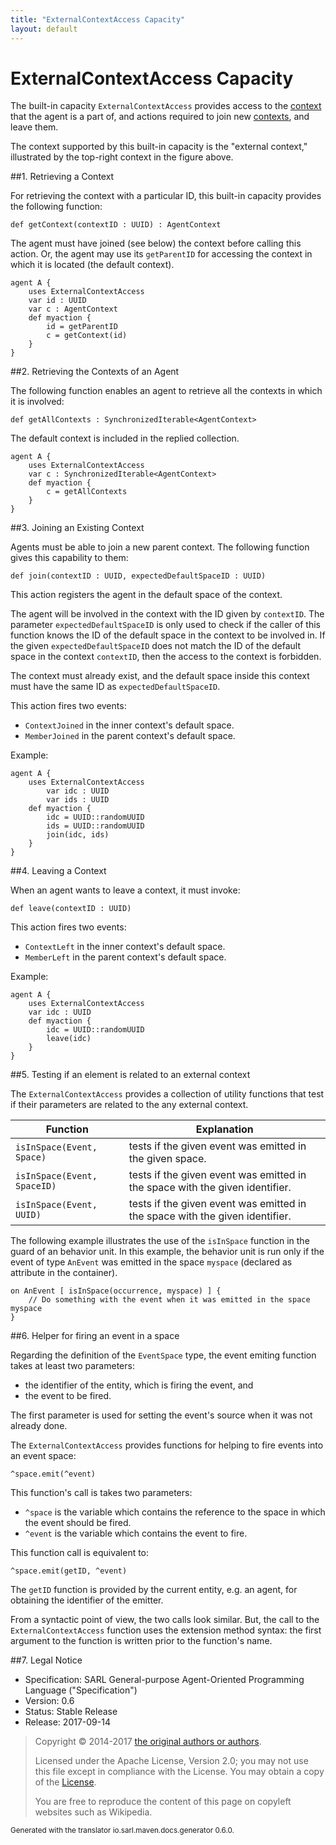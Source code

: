 ```yaml
---
title: "ExternalContextAccess Capacity"
layout: default
---
```


# ExternalContextAccess Capacity

The built-in capacity `ExternalContextAccess` provides access to the
[context](../Space.html) that the agent is a part of, and actions
required to join new [contexts](../Space.html), and leave them.

The context supported by this built-in capacity is the "external context," illustrated by the
top-right context in the figure above.




##1. Retrieving a Context

For retrieving the context with a particular ID, this built-in capacity provides the following function:

```sarl
def getContext(contextID : UUID) : AgentContext
```



The agent must have joined (see below) the context before calling this action. Or, the agent
may use its `getParentID` for accessing the context in which it is located (the default context).



```sarl
agent A {
	uses ExternalContextAccess
	var id : UUID
	var c : AgentContext
	def myaction {
		id = getParentID
		c = getContext(id)
	}
}
```



##2. Retrieving the Contexts of an Agent

The following function enables an agent to retrieve all the contexts in which it is involved:

```sarl
def getAllContexts : SynchronizedIterable<AgentContext>
```



The default context is included in the replied collection.

```sarl
agent A {
	uses ExternalContextAccess
	var c : SynchronizedIterable<AgentContext>
	def myaction {
		c = getAllContexts
	}
}
```



##3. Joining an Existing Context

Agents must be able to join a new parent context. The following function gives this capability to them:

```sarl
def join(contextID : UUID, expectedDefaultSpaceID : UUID)
```


This action registers the agent in the default space of the context.

The agent will be involved in the context with the ID given by `contextID`.
The parameter `expectedDefaultSpaceID` is only used to check if the caller of this function
knows the ID of the default space in the context to be involved in. 
If the given `expectedDefaultSpaceID` does not match the ID of the default space in the context
`contextID`, then the access to the context is forbidden.

<importantnote> The context must already exist, and the default space inside this context must have the same ID 
as `expectedDefaultSpaceID`.</importantnote>

This action fires two events:

* `ContextJoined` in the inner context's default space.
* `MemberJoined` in the parent context's default space.




Example:

```sarl
agent A {
	uses ExternalContextAccess
		var idc : UUID
		var ids : UUID
	def myaction {
		idc = UUID::randomUUID
		ids = UUID::randomUUID
		join(idc, ids)
	}
}
```



##4. Leaving a Context

When an agent wants to leave a context, it must invoke:

```sarl
def leave(contextID : UUID)
```


This action fires two events:

* `ContextLeft` in the inner context's default space.
* `MemberLeft` in the parent context's default space.




Example:

```sarl
agent A {
	uses ExternalContextAccess
	var idc : UUID
	def myaction {
		idc = UUID::randomUUID
		leave(idc)
	}
}
```



##5. Testing if an element is related to an external context

The `ExternalContextAccess` provides a collection of utility functions that test if their
parameters are related to the any external context.


| Function                        | Explanation                                                                  |
| ------------------------------- | ---------------------------------------------------------------------------- |
| `isInSpace(Event, Space)`   | tests if the given event was emitted in the given space.                     |
| `isInSpace(Event, SpaceID)` | tests if the given event was emitted in the space with the given identifier. |
| `isInSpace(Event, UUID)`    | tests if the given event was emitted in the space with the given identifier. |


The following example illustrates the use of the `isInSpace` function in the guard
of an behavior unit. In this example, the behavior unit is run only if the event
of type `AnEvent` was emitted in the space `myspace` (declared as attribute in
the container).

```sarl
on AnEvent [ isInSpace(occurrence, myspace) ] {
	// Do something with the event when it was emitted in the space myspace
}
```


##6. Helper for firing an event in a space

Regarding the definition of the `EventSpace` type, the event emiting function takes at least two parameters:

* the identifier of the entity, which is firing the event, and
* the event to be fired.

The first parameter is used for setting the event's source when it was not already done.

The `ExternalContextAccess` provides functions for helping to fire events into an event space:
```sarl
^space.emit(^event)
```


This function's call is takes two parameters:

* `^space` is the variable which contains the reference to the space in which the event should be fired.
* `^event` is the variable which contains the event to fire.

This function call is equivalent to:
```sarl
^space.emit(getID, ^event)
```


The `getID` function is provided by the current entity, e.g. an agent, for obtaining the identifier of the emitter.

From a syntactic point of view, the two calls look similar. But, the call to the `ExternalContextAccess` function uses
the extension method syntax: the first argument to the function is written prior to the function's name.


##7. Legal Notice

* Specification: SARL General-purpose Agent-Oriented Programming Language ("Specification")
* Version: 0.6
* Status: Stable Release
* Release: 2017-09-14

> Copyright &copy; 2014-2017 [the original authors or authors](http://www.sarl.io/about/index.html).
>
> Licensed under the Apache License, Version 2.0;
> you may not use this file except in compliance with the License.
> You may obtain a copy of the [License](http://www.apache.org/licenses/LICENSE-2.0).
>
> You are free to reproduce the content of this page on copyleft websites such as Wikipedia.

<small>Generated with the translator io.sarl.maven.docs.generator 0.6.0.</small>